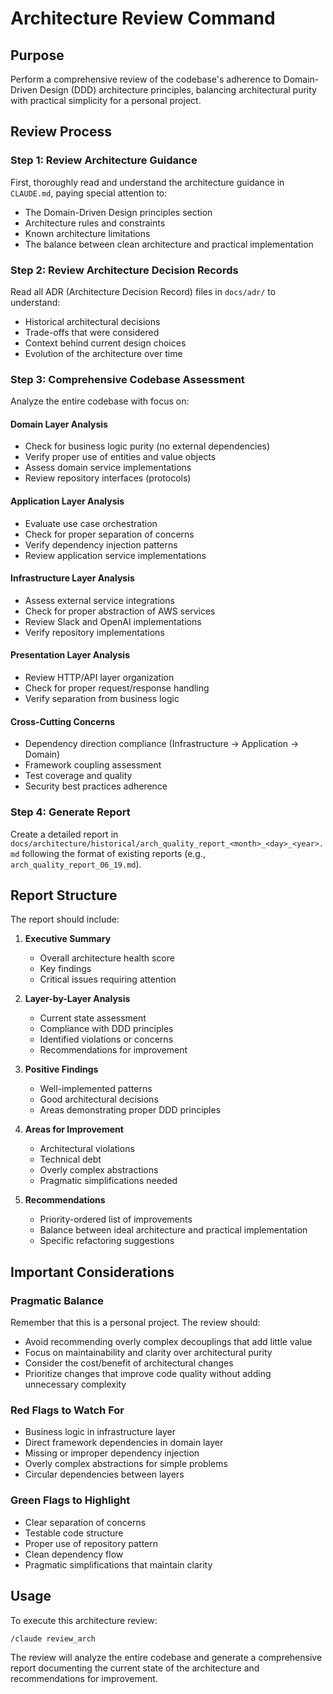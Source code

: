 # Architecture Review Command

## Purpose
Perform a comprehensive review of the codebase's adherence to Domain-Driven Design (DDD) architecture principles, balancing architectural purity with practical simplicity for a personal project.

## Review Process

### Step 1: Review Architecture Guidance
First, thoroughly read and understand the architecture guidance in `CLAUDE.md`, paying special attention to:
- The Domain-Driven Design principles section
- Architecture rules and constraints
- Known architecture limitations
- The balance between clean architecture and practical implementation

### Step 2: Review Architecture Decision Records
Read all ADR (Architecture Decision Record) files in `docs/adr/` to understand:
- Historical architectural decisions
- Trade-offs that were considered
- Context behind current design choices
- Evolution of the architecture over time

### Step 3: Comprehensive Codebase Assessment
Analyze the entire codebase with focus on:

#### Domain Layer Analysis
- Check for business logic purity (no external dependencies)
- Verify proper use of entities and value objects
- Assess domain service implementations
- Review repository interfaces (protocols)

#### Application Layer Analysis
- Evaluate use case orchestration
- Check for proper separation of concerns
- Verify dependency injection patterns
- Review application service implementations

#### Infrastructure Layer Analysis
- Assess external service integrations
- Check for proper abstraction of AWS services
- Review Slack and OpenAI implementations
- Verify repository implementations

#### Presentation Layer Analysis
- Review HTTP/API layer organization
- Check for proper request/response handling
- Verify separation from business logic

#### Cross-Cutting Concerns
- Dependency direction compliance (Infrastructure → Application → Domain)
- Framework coupling assessment
- Test coverage and quality
- Security best practices adherence

### Step 4: Generate Report
Create a detailed report in `docs/architecture/historical/arch_quality_report_<month>_<day>_<year>.md` following the format of existing reports (e.g., `arch_quality_report_06_19.md`).

## Report Structure

The report should include:

1. **Executive Summary**
   - Overall architecture health score
   - Key findings
   - Critical issues requiring attention

2. **Layer-by-Layer Analysis**
   - Current state assessment
   - Compliance with DDD principles
   - Identified violations or concerns
   - Recommendations for improvement

3. **Positive Findings**
   - Well-implemented patterns
   - Good architectural decisions
   - Areas demonstrating proper DDD principles

4. **Areas for Improvement**
   - Architectural violations
   - Technical debt
   - Overly complex abstractions
   - Pragmatic simplifications needed

5. **Recommendations**
   - Priority-ordered list of improvements
   - Balance between ideal architecture and practical implementation
   - Specific refactoring suggestions

## Important Considerations

### Pragmatic Balance
Remember that this is a personal project. The review should:
- Avoid recommending overly complex decouplings that add little value
- Focus on maintainability and clarity over architectural purity
- Consider the cost/benefit of architectural changes
- Prioritize changes that improve code quality without adding unnecessary complexity

### Red Flags to Watch For
- Business logic in infrastructure layer
- Direct framework dependencies in domain layer
- Missing or improper dependency injection
- Overly complex abstractions for simple problems
- Circular dependencies between layers

### Green Flags to Highlight
- Clear separation of concerns
- Testable code structure
- Proper use of repository pattern
- Clean dependency flow
- Pragmatic simplifications that maintain clarity

## Usage
To execute this architecture review:
```
/claude review_arch
```

The review will analyze the entire codebase and generate a comprehensive report documenting the current state of the architecture and recommendations for improvement.
